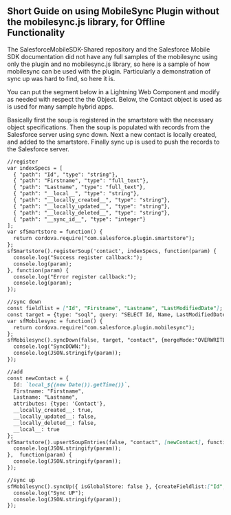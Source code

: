 ## Short Guide on using MobileSync Plugin without the mobilesync.js library, for Offline Functionality

The SalesforceMobileSDK-Shared repository and the Salesforce Mobile SDK documentation did not have any full samples of the mobilesync using only the plugin and no mobilesync.js library, so here
is a sample of how mobilesync can be used with the plugin. Particularly a demonstration of sync up was hard to find, so here it is.

You can put the segment below in a Lightning Web Component and modify as needed with respect the the Object.
Below, the Contact object is used as is used for many sample hybrid apps.

Basically first the soup is registered in the smartstore with the necessary object specifications.
Then the soup is populated with records from the Salesforce server using sync down.
Next a new contact is locally created, and added to the smartstore.
Finally sync up is used to push the records to the Salesforce server.

````md
//register
var indexSpecs = [
  { "path": "Id", "type": "string"},
  { "path": "Firstname", "type": "full_text"},
  { "path": "Lastname", "type": "full_text"},
  { "path": "__local__", "type": "string"},
  { "path": "__locally_created__", "type": "string"},
  { "path": "__locally_updated__", "type": "string"},
  { "path": "__locally_deleted__", "type": "string"},
  { "path": "__sync_id__", "type": "integer"}
];
var sfSmartstore = function() {
  return cordova.require("com.salesforce.plugin.smartstore");
};
sfSmartstore().registerSoup('contact', indexSpecs, function(param) {
  console.log("Success register callback:");
  console.log(param);
}, function(param) {
  console.log("Error register callback:");
  console.log(param);
});

//sync down
const fieldlist = ["Id", "Firstname", "Lastname", "LastModifiedDate"];
const target = {type: "soql", query: "SELECT Id, Name, LastModifiedDate FROM Contact"};
var sfMobilesync = function() {
  return cordova.require("com.salesforce.plugin.mobilesync");
};
sfMobilesync().syncDown(false, target, "contact", {mergeMode:"OVERWRITE"}, function(param) {
  console.log("SyncDOWN:");
  console.log(JSON.stringify(param));
});

//add
const newContact = {
  Id: `local_${(new Date()).getTime()}`,
  Firstname: "Firstname",
  Lastname: "Lastname",
  attributes: {type: 'Contact'},
  __locally_created__: true,
  __locally_updated__: false,
  __locally_deleted__: false,
  __local__: true
};
sfSmartstore().upsertSoupEntries(false, "contact", [newContact], function(param) {
  console.log(JSON.stringify(param));
},  function(param) {
  console.log(JSON.stringify(param));
});

//sync up
sfMobilesync().syncUp({ isGlobalStore: false }, {createFieldlist:["Id","Firstname", "Lastname"]}, "contact", {mergeMode:"OVERWRITE", fieldlist: ["Id", "Firstname", "Lastname"]}, function(param) {
  console.log("Sync UP");
  console.log(JSON.stringify(param));
});
````
